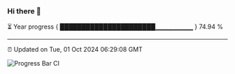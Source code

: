 ### Hi there 👋

⏳ Year progress { ██████████████████████▁▁▁▁▁▁▁▁ } 74.94 %

---

⏰ Updated on Tue, 01 Oct 2024 06:29:08 GMT

![Progress Bar CI](https://github.com/liununu/liununu/workflows/Progress%20Bar%20CI/badge.svg)

